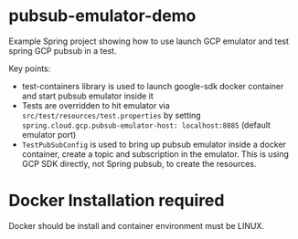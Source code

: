 # pubsub-emulator-demo
Example Spring project showing how to use launch GCP emulator and test spring GCP pubsub in a test.

Key points:
- test-containers library is used to launch google-sdk docker container and start pubsub emulator inside it
- Tests are overridden to hit emulator via `src/test/resources/test.properties` by setting `spring.cloud.gcp.pubsub-emulator-host: localhost:8085` (default emulator port)
- `TestPubSubConfig` is used to bring up pubsub emulator inside a docker container, create a topic and subscription in the emulator. This is using GCP SDK directly, not Spring pubsub, to create the resources. 

# Docker Installation required
Docker should be install and container environment must be LINUX.
